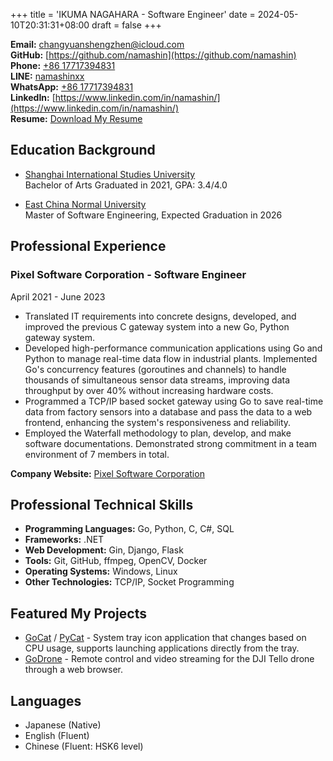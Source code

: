 +++
title = 'IKUMA NAGAHARA - Software Engineer'
date = 2024-05-10T20:31:31+08:00
draft = false
+++

**Email:** [changyuanshengzhen@icloud.com](mailto:changyuanshengzhen@icloud.com)  
**GitHub:** [https://github.com/namashin](https://github.com/namashin)  
**Phone:** [+86 17717394831](tel:+8617717394831)   
**LINE:** [namashinxx](https://line.me/ti/p/~namashinxx)  
**WhatsApp:** [+86 17717394831](https://wa.me/8617717394831)  
**LinkedIn:** [https://www.linkedin.com/in/namashin/](https://www.linkedin.com/in/namashin/)  
**Resume:** [Download My Resume](/resume/resume-en.pdf)

## Education Background

- [Shanghai International Studies University](https://www.shisu.edu.cn/)  
  Bachelor of Arts Graduated in 2021, GPA: 3.4/4.0

- [East China Normal University](https://www.ecnu.edu.cn/)  
  Master of Software Engineering, Expected Graduation in 2026

## Professional Experience

### Pixel Software Corporation - Software Engineer

April 2021 - June 2023

- Translated IT requirements into concrete designs, developed, and improved the previous C gateway system into a new Go,
  Python gateway system.
- Developed high-performance communication applications using Go and Python to manage real-time data flow in industrial
  plants. Implemented Go's concurrency features (goroutines and channels) to handle thousands of simultaneous sensor
  data streams, improving data throughput by over 40% without increasing hardware costs.
- Programmed a TCP/IP based socket gateway using Go to save real-time data from factory sensors into a database and pass
  the data to a web frontend, enhancing the system's responsiveness and reliability.
- Employed the Waterfall methodology to plan, develop, and make software documentations. Demonstrated strong commitment
  in a team environment of 7 members in total.

**Company Website:** [Pixel Software Corporation](https://www.pixelsoft.co.jp/pc/index.html)

## Professional Technical Skills

- **Programming Languages:** Go, Python, C, C#, SQL
- **Frameworks:** .NET
- **Web Development:** Gin, Django, Flask
- **Tools:** Git, GitHub, ffmpeg, OpenCV, Docker
- **Operating Systems:** Windows, Linux
- **Other Technologies:** TCP/IP, Socket Programming

## Featured My Projects

- [GoCat](https://github.com/namashin/GoCat) / [PyCat](https://github.com/namashin/PyCat) - System tray icon application
  that changes based on CPU usage, supports launching applications directly from the tray.
- [GoDrone](https://github.com/namashin/GoDrone) - Remote control and video streaming for the DJI Tello drone through a
  web browser.

## Languages

- Japanese (Native)
- English (Fluent)
- Chinese (Fluent: HSK6 level)
